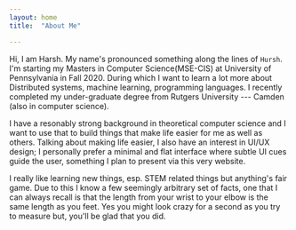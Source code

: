 ```yaml
---
layout: home
title:  "About Me"

---
```


Hi, I am Harsh. My name's pronounced something along the lines of `Hursh`.
I'm starting my Masters in Computer Science(MSE-CIS) at University of Pennsylvania in Fall 2020.
During which I want to learn a lot more about Distributed systems, machine learning, programming languages.
I recently completed my under-graduate degree from Rutgers University --- Camden (also in computer science).

I have a resonably strong background in theoretical computer science and I want to use that to build things that make life easier for me as well as others.
Talking about making life easier, I also have an interest in UI/UX design;
I personally prefer a minimal and flat interface where subtle UI cues guide the user, something I plan to present via this very website.

I really like learning new things, esp. STEM related things but anything's fair game.
Due to this I know a few seemingly arbitrary set of facts,
one that I can always recall is that the length from your wrist to your elbow is the same length as you feet.
Yes you might look crazy for a second as you try to measure but, you'll be glad that you did.
